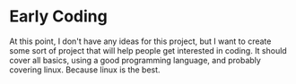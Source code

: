 # Early Coding
At this point, I don't have any ideas for this project, but I want to create some sort of project that will help people get interested in coding. It should cover all basics, using a good programming language, and probably covering linux. Because linux is the best.
